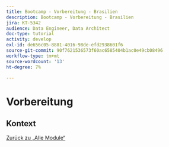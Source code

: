 ```yaml
---
title: Bootcamp - Vorbereitung - Brasilien
description: Bootcamp - Vorbereitung - Brasilien
jira: KT-5342
audience: Data Engineer, Data Architect
doc-type: tutorial
activity: develop
exl-id: de656c05-8881-4016-98de-efd2938601f6
source-git-commit: 90f7621536573f60ac6585404b1ac0e49cb08496
workflow-type: tm+mt
source-wordcount: '13'
ht-degree: 7%

---
```


# Vorbereitung

## Kontext


[Zurück zu „Alle Module“](./overview.md)
